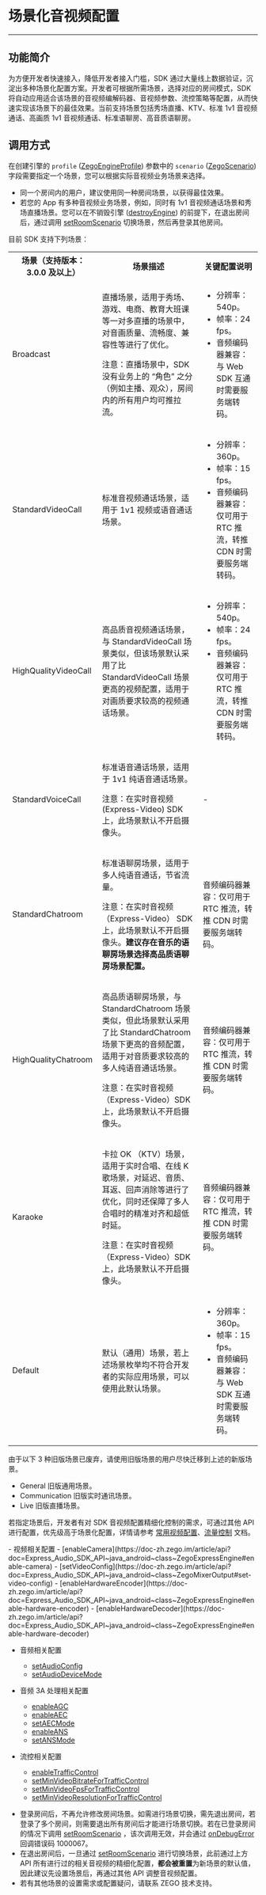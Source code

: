 # 场景化音视频配置

- - -

## 功能简介

为方便开发者快速接入，降低开发者接入门槛，SDK 通过大量线上数据验证，沉淀出多种场景化配置方案。开发者可根据所需场景，选择对应的房间模式，SDK 将自动应用适合该场景的音视频编解码器、音视频参数、流控策略等配置，从而快速实现该场景下的最佳效果。当前支持场景包括秀场直播、KTV、标准 1v1 音视频通话、高画质 1v1 音视频通话、标准语聊房、高音质语聊房。

## 调用方式

在创建引擎的 `profile` ([ZegoEngineProfile](https://doc-zh.zego.im/article/api?doc=Express_Audio_SDK_API~java_android~class~ZegoEngineProfile)) 参数中的 `scenario` ([ZegoScenario](https://doc-zh.zego.im/article/api?doc=Express_Audio_SDK_API~java_android~enum~ZegoScenario)) 字段需要指定一个场景，您可以根据实际音视频业务场景来选择。

<Warning title="注意">


- 同一个房间内的用户，建议使用同一种房间场景，以获得最佳效果。
- 若您的 App 有多种音视频业务场景，例如，同时有 1v1 音视频通话场景和秀场直播场景。您可以在不销毁引擎 ([destroyEngine](https://doc-zh.zego.im/article/api?doc=Express_Audio_SDK_API~java_android~class~ZegoExpressEngine#destroy-engine)) 的前提下，在退出房间后，通过调用 [setRoomScenario](https://doc-zh.zego.im/article/api?doc=Express_Audio_SDK_API~java_android~class~ZegoExpressEngine#set-room-scenario) 切换场景，然后再登录其他房间。
</Warning>

目前 SDK 支持下列场景：

<table>
  
<tbody><tr>
<th>场景（支持版本：3.0.0 及以上）</th>
<th>场景描述</th>
<th>关键配置说明</th>
</tr>
<tr>
<td>Broadcast</td>
<td>
<p>直播场景，适用于秀场、游戏、电商、教育大班课等一对多直播的场景中，对音画质量、流畅度、兼容性等进行了优化。</p>
<p>注意：直播场景中，SDK 没有业务上的 “角色” 之分（例如主播、观众），房间内的所有用户均可推拉流。</p>
</td>
<td><ul><li>分辨率：540p。</li><li>帧率：24 fps。</li><li>音频编码器兼容：与 Web SDK 互通时需要服务端转码。</li></ul></td>
</tr>
<tr>
<td>StandardVideoCall</td>
<td><p>标准音视频通话场景，适用于 1v1 视频或语音通话场景。</p></td>
<td><ul><li>分辨率：360p。</li><li>帧率：15 fps。</li><li>音频编码器兼容：仅可用于 RTC 推流，转推 CDN 时需要服务端转码。</li></ul></td>
</tr>
<tr>
<td>HighQualityVideoCall</td>
<td><p>高品质音视频通话场景，与 StandardVideoCall 场景类似，但该场景默认采用了比 StandardVideoCall 场景更高的视频配置，适用于对画质要求较高的视频通话场景。</p></td>
<td><ul><li>分辨率：540p。</li><li>帧率：24 fps。</li><li>音频编码器兼容：仅可用于 RTC 推流，转推 CDN 时需要服务端转码。</li></ul></td>
</tr>
<tr>
<td>StandardVoiceCall</td>
<td><p>标准语音通话场景，适用于 1v1 纯语音通话场景。</p><p>注意：在实时音视频 (Express-Video) SDK 上，此场景默认不开启摄像头。</p></td>
<td>-</td>
</tr>
<tr>
<td>StandardChatroom</td>
<td><p>标准语聊房场景，适用于多人纯语音通话，节省流量。</p><p>注意：在实时音视频 （Express-Video） SDK 上，此场景默认不开启摄像头。<b>建议存在音乐的语聊房场景选择高品质语聊房场景配置。 </b></p></td>
<td>音频编码器兼容：仅可用于 RTC 推流，转推 CDN 时需要服务端转码。</td>
</tr>
<tr>
<td>HighQualityChatroom</td>
<td><p>高品质语聊房场景，与 StandardChatroom 场景类似，但此场景默认采用了比 StandardChatroom 场景下更高的音频配置，适用于对音质要求较高的多人纯语音通话场景。</p><p>注意：在实时音视频 （Express-Video）SDK 上，此场景默认不开启摄像头。</p></td>
<td>音频编码器兼容：仅可用于 RTC 推流，转推 CDN 时需要服务端转码。</td>
</tr>
<tr>
<td>Karaoke</td>
<td><p>卡拉 OK （KTV）场景，适用于实时合唱、在线 K 歌场景，对延迟、音质、耳返、回声消除等进行了优化，同时还保障了多人合唱时的精准对齐和超低时延。</p><p>注意：在实时音视频（Express-Video）SDK 上，此场景默认不开启摄像头。</p></td>
<td>音频编码器兼容：仅可用于 RTC 推流，转推 CDN 时需要服务端转码。</td>
</tr>
<tr>
<td>Default</td>
<td><p>默认（通用）场景，若上述场景枚举均不符合开发者的实际应用场景，可以使用此默认场景。</p></td>
<td><ul><li>分辨率：360p。</li><li>帧率：15 fps。</li><li>音频编码器兼容：与 Web SDK 互通时需要服务端转码。</li></ul></td>
</tr>
</tbody></table>


<Accordion title="另外 SDK 还提供 3 种旧版场景，仅适用于从 Express v3.0.0 以前的 SDK 版本升级的用户。" defaultOpen="false">
<Warning title="注意">



由于以下 3 种旧版场景已废弃，请使用旧版场景的用户尽快迁移到上述的新版场景。
</Warning>

- General 旧版通用场景。
- Communication 旧版实时通讯场景。
- Live 旧版直播场景。
</Accordion>


若指定场景后，开发者有对 SDK 音视频配置精细化控制的需求，可通过其他 API 进行配置，优先级高于场景化配置，详情请参考 [常用视频配置](https://doc-zh.zego.im/article/9826)、[流量控制](https://doc-zh.zego.im/article/16390) 文档。

<Accordion title="可进行精细化配置的 API 接口" defaultOpen="false">
- 视频相关配置
  - [enableCamera](https://doc-zh.zego.im/article/api?doc=Express_Audio_SDK_API~java_android~class~ZegoExpressEngine#enable-camera)
  - [setVideoConfig](https://doc-zh.zego.im/article/api?doc=Express_Audio_SDK_API~java_android~class~ZegoMixerOutput#set-video-config)
  - [enableHardwareEncoder](https://doc-zh.zego.im/article/api?doc=Express_Audio_SDK_API~java_android~class~ZegoExpressEngine#enable-hardware-encoder)
  - [enableHardwareDecoder](https://doc-zh.zego.im/article/api?doc=Express_Audio_SDK_API~java_android~class~ZegoExpressEngine#enable-hardware-decoder)

- 音频相关配置
  - [setAudioConfig](https://doc-zh.zego.im/article/api?doc=Express_Audio_SDK_API~java_android~class~ZegoMixerTask#set-audio-config)
  - [setAudioDeviceMode](https://doc-zh.zego.im/article/api?doc=Express_Audio_SDK_API~java_android~class~ZegoExpressEngine#set-audio-device-mode)

- 音频 3A 处理相关配置
  - [enableAGC](https://doc-zh.zego.im/article/api?doc=Express_Audio_SDK_API~java_android~class~ZegoExpressEngine#enable-agc)
  - [enableAEC](https://doc-zh.zego.im/article/api?doc=Express_Audio_SDK_API~java_android~class~ZegoExpressEngine#enable-aec)
  - [setAECMode](https://doc-zh.zego.im/article/api?doc=Express_Audio_SDK_API~java_android~class~ZegoExpressEngine#set-aec-mode)
  - [enableANS](https://doc-zh.zego.im/article/api?doc=Express_Audio_SDK_API~java_android~class~ZegoExpressEngine#enable-ans)
  - [setANSMode](https://doc-zh.zego.im/article/api?doc=Express_Audio_SDK_API~java_android~class~ZegoExpressEngine#set-ans-mode)

- 流控相关配置
  - [enableTrafficControl](https://doc-zh.zego.im/article/api?doc=Express_Audio_SDK_API~java_android~class~ZegoExpressEngine#enable-traffic-control)
  - [setMinVideoBitrateForTrafficControl](https://doc-zh.zego.im/article/api?doc=Express_Audio_SDK_API~java_android~class~ZegoExpressEngine#set-min-video-bitrate-for-traffic-control)
  - [setMinVideoFpsForTrafficControl](https://doc-zh.zego.im/article/api?doc=Express_Audio_SDK_API~java_android~class~ZegoExpressEngine#set-min-video-fps-for-traffic-control)
  - [setMinVideoResolutionForTrafficControl](https://doc-zh.zego.im/article/api?doc=Express_Audio_SDK_API~java_android~class~ZegoExpressEngine#set-min-video-resolution-for-traffic-control)
</Accordion>


<Warning title="注意">


- 登录房间后，不再允许修改房间场景。如需进行场景切换，需先退出房间，若登录了多个房间，则需要退出所有房间后才能进行场景切换。若在已登录房间的情况下调用 [setRoomScenario](https://doc-zh.zego.im/article/api?doc=Express_Audio_SDK_API~java_android~class~ZegoExpressEngine#set-room-scenario) ，该次调用无效，并会通过 [onDebugError](https://doc-zh.zego.im/article/api?doc=Express_Audio_SDK_API~java_android~class~IZegoEventHandler#on-debug-error) 回调错误码 1000067。
- 在退出房间后，一旦通过 [setRoomScenario](https://doc-zh.zego.im/article/api?doc=Express_Audio_SDK_API~java_android~class~ZegoExpressEngine#set-room-scenario) 进行切换场景，此前通过上方 API 所有进行过的相关音视频的精细化配置，**都会被重置**为新场景的默认值，因此建议先设置场景后，再通过其他 API 调整音视频配置。 
- 若有其他场景的设置需求或配置疑问，请联系 ZEGO 技术支持。
</Warning>

<Content />